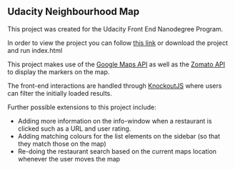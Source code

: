 ## Udacity Neighbourhood Map

This project was created for the Udacity Front End Nanodegree Program.

In order to view the project you can follow [this link](https://scaredcat.github.io/frontend-nanodegree-neighbourhood-map/) or download the project and run index.html

This project makes use of the [Google Maps API](https://developers.google.com/maps/documentation/javascript/) as well as the [Zomato API](https://developers.zomato.com/api) to display the markers on the map.

The front-end interactions are handled through [KnockoutJS](http://knockoutjs.com/) where users can filter the initially loaded results.

Further possible extensions to this project include:
* Adding more information on the info-window when a restaurant is clicked such as a URL and user rating.
* Adding matching colours for the list elements on the sidebar (so that they match those on the map)
* Re-doing the restaurant search based on the current maps location whenever the user moves the map